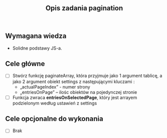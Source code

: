 <h2 align="center">Opis zadania pagination </h2>

<br>

## Wymagana wiedza

- Solidne podstawy JS-a.

## Cele główne

- [ ] Stwórz funkcję paginateArray, która przyjmuje jako 1 argument tablicę, a jako 2 argument obiekt settings z następującymi kluczami :
  - „actualPageIndex” - numer strony
  - „entriesOnPage” – ilośc obiektów na pojedynczej stronie
- [ ] Funkcja zwraca **entriesOnSelectedPage**, który jest arrayem podzielonym według ustawień z settings

## Cele opcjonalne do wykonania

- [ ] Brak
